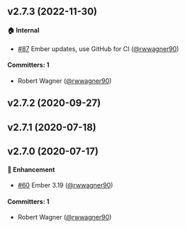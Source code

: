 
## v2.7.3 (2022-11-30)

#### :house: Internal
* [#87](https://github.com/shipshapecode/ember-assign-polyfill/pull/87) Ember updates, use GitHub for CI ([@rwwagner90](https://github.com/rwwagner90))

#### Committers: 1
- Robert Wagner ([@rwwagner90](https://github.com/rwwagner90))

## v2.7.2 (2020-09-27)

## v2.7.1 (2020-07-18)

## v2.7.0 (2020-07-17)

#### :rocket: Enhancement
* [#60](https://github.com/shipshapecode/ember-assign-polyfill/pull/60) Ember 3.19 ([@rwwagner90](https://github.com/rwwagner90))

#### Committers: 1
- Robert Wagner ([@rwwagner90](https://github.com/rwwagner90))

